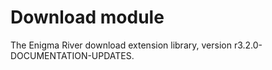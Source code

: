 # Download module

The Enigma River download extension library, version r3.2.0-DOCUMENTATION-UPDATES.
